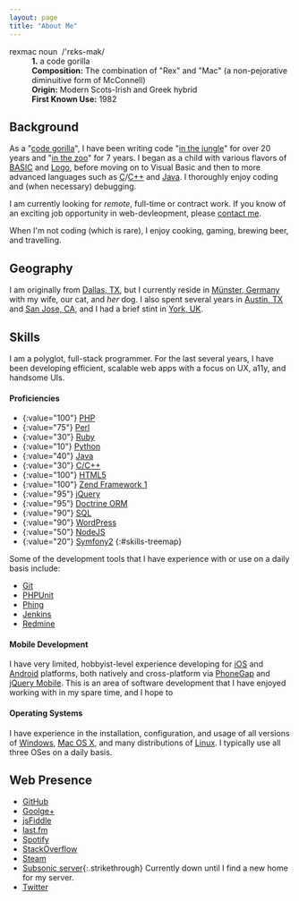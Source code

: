 ```yaml
---
layout: page
title: "About Me"
---
```


<dl class="dictionary">
	<dt><span class="word">rexmac</span> <span class="part-of-speech">noun</span>&nbsp;&nbsp;<span class="phonetic">/'rɛks-mak/</span></dt>
	<dd><b>1.</b> a code gorilla</dd>
	<dd><b>Composition:</b> The combination of "Rex" and "Mac" (a non-pejorative diminuitive form of McConnell)</dd>
	<dd><b>Origin:</b> Modern Scots-Irish and Greek hybrid</dd>
	<dd><b>First Known Use:</b> 1982</dd>
</dl>

## Background

As a "[code gorilla](http://en.wikipedia.org/wiki/Computer_programmer)", I have been writing code "<a href="#" rel="tooltip" title="i.e., as a hobby">in the jungle</a>" for over 20 years and "<a href="#" rel="tooltip" title="i.e., professionally">in the zoo</a>" for 7 years. I began as a child with various flavors of [BASIC](http://en.wikipedia.org/wiki/BASIC_Programming) and [Logo](http://en.wikipedia.org/wiki/Logo_%28programming_language%29), before moving on to Visual Basic and then to more advanced languages such as [C](http://en.wikipedia.org/wiki/C_%28programming_language%29)/[C++](http://en.wikipedia.org/wiki/C%2B%2B) and [Java](http://en.wikipedia.com/wiki/Java_%28programming_language%29). I thoroughly enjoy coding and (when necessary) debugging.

I am currently looking for _remote_, full-time or contract work. If you know of an exciting job opportunity in web-devleopment, please <a href="#" class="contactme">contact me</a>.

When I'm not coding (which is rare), I enjoy cooking, gaming, brewing beer, and travelling.

## Geography

I am originally from [Dallas, TX](http://en.wikipedia.org/wiki/Dallas), but I currently reside in [Münster, Germany](http://en.wikipedia.org/wiki/Münster) with my wife, our cat, and _her_ dog. I also spent several years in [Austin, TX](http://en.wikipedia.org/wiki/Austin,_Texas) and [San Jose, CA](http://en.wikipedia.org/wiki/San_Jose,_California), and I had a brief stint in [York, UK](http://en.wikipedia.org/wiki/York).

## Skills

I am a polyglot, full-stack programmer. For the last several years, I have been developing efficient, scalable web apps with a focus on UX, a11y, and handsome UIs.

#### Proficiencies

* {:value="100"} [PHP](http://php.net/)
* {:value="75"} [Perl](http://perl.org/)
* {:value="30"} [Ruby](http://ruby-lang.org/)
* {:value="10"} [Python](http://python.org/)
* {:value="40"} [Java](http://java.com/)
* {:value="30"} [C/C++](http://en.wikipedia.org/wiki/C%2B%2B)
* {:value="100"} [HTML5](http://en.wikipedia.org/wiki/HTML5)
* {:value="100"} [Zend Framework 1](http://framework.zend.com/)
* {:value="95"} [jQuery](http://jquery.com/)
* {:value="95"} [Doctrine ORM](http://www.doctrine-project.org/)
* {:value="90"} [SQL](http://en.wikipedia.org/wiki/SQL)
* {:value="90"} [WordPress](http://wordpress.org/)
* {:value="50"} [NodeJS](http://nodejs.org/)
* {:value="20"} [Symfony2](http://symfony.com/)
{:#skills-treemap}

Some of the development tools that I have experience with or use on a daily basis include:

* [Git](http://git-scm.com/)
* [PHPUnit](http://phpunit.de/)
* [Phing](http://phing.info/)
* [Jenkins](http://jenkins-ci.org/)
* [Redmine](http://redmine.org/)

#### Mobile Development

I have very limited, hobbyist-level experience developing for [iOS](http://www.apple.com/ios) and [Android](http://www.android.com) platforms, both natively and cross-platform via [PhoneGap](http://phonegap.com/) and [jQuery Mobile](http://jquerymobile.com/). This is an area of software development that I have enjoyed working with in my spare time, and I hope to 

#### Operating Systems

I have experience in the installation, configuration, and usage of all versions of [Windows](http://windows.microsoft.com/), [Mac OS X](http://www.apple.com/osx/), and many distributions of [Linux](http://en.wikipedia.org/wiki/Linux). I typically use all three OSes on a daily basis.

## Web Presence

* [GitHub](http://github.com/rexmac)
* [Goolge+](http://gplus.to/rexmac)
* [jsFiddle](http://jsfiddle.net/user/rexmac)
* [last.fm](http://last.fm/user/rexmac82)
* [Spotify](http://open.spotify.com/user/_rexmac)
* [StackOverflow](http://stackoverflow.com/users/624093/rexmac)
* [Steam](http://steamcommunity.com/id/rexmac82)
* [Subsonic server](#){:.strikethrough} Currently down until I find a new home for my server.
* [Twitter](http://twitter.com/_rexmac)
